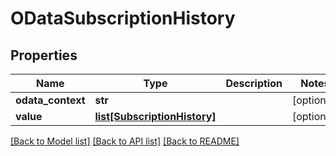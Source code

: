 # ODataSubscriptionHistory

## Properties
Name | Type | Description | Notes
------------ | ------------- | ------------- | -------------
**odata_context** | **str** |  | [optional] 
**value** | [**list[SubscriptionHistory]**](SubscriptionHistory.md) |  | [optional] 

[[Back to Model list]](../README.md#documentation-for-models) [[Back to API list]](../README.md#documentation-for-api-endpoints) [[Back to README]](../README.md)


